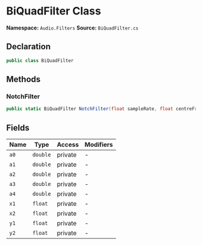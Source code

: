 # BiQuadFilter Class

**Namespace:** `Audio.Filters`
**Source:** `BiQuadFilter.cs`

## Declaration

```csharp
public class BiQuadFilter
```

## Methods

### NotchFilter

```csharp
public static BiQuadFilter NotchFilter(float sampleRate, float centreFrequency, float q)
```

## Fields

| Name | Type | Access | Modifiers |
|------|------|--------|-----------|
| `a0` | `double` | private | - |
| `a1` | `double` | private | - |
| `a2` | `double` | private | - |
| `a3` | `double` | private | - |
| `a4` | `double` | private | - |
| `x1` | `float` | private | - |
| `x2` | `float` | private | - |
| `y1` | `float` | private | - |
| `y2` | `float` | private | - |

